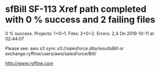 # sfBill SF-113 Xref path completed with 0 % success and 2 failing files

0 % success. Projects: 1+0=1.  Files: 2+0=2. Errors: 2,4  On 2019-10-11 at 02:44:07



Please see: aws s3 sync s3://salesforce.dita/resultsBill or exchange.ryffine/users/aws/salesForce/Bill/

http://www.ryffine.com

